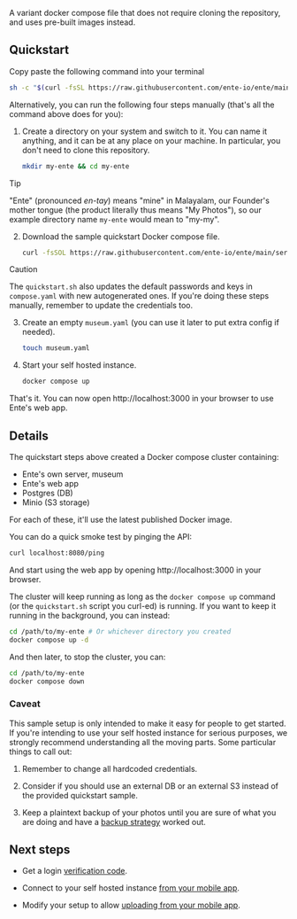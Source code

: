 A variant docker compose file that does not require cloning the repository, and
uses pre-built images instead.

## Quickstart

Copy paste the following command into your terminal

```sh
sh -c "$(curl -fsSL https://raw.githubusercontent.com/ente-io/ente/main/server/quickstart.sh)"
```

Alternatively, you can run the following four steps manually (that's all the
command above does for you):

1. Create a directory on your system and switch to it. You can name it
   anything, and it can be at any place on your machine. In particular, you
   don't need to clone this repository.

   ```sh
   mkdir my-ente && cd my-ente
   ```

> [!TIP]
>
> "Ente" (pronounced _en-tay_) means "mine" in Malayalam, our Founder's mother
> tongue (the product literally thus means "My Photos"), so our example
> directory name `my-ente` would mean to "my-my".

2. Download the sample quickstart Docker compose file.

   ```sh
   curl -fsSOL https://raw.githubusercontent.com/ente-io/ente/main/server/quickstart/compose.yaml
   ```

> [!CAUTION]
>
> The `quickstart.sh` also updates the default passwords and keys in
> `compose.yaml` with new autogenerated ones. If you're doing these steps
> manually, remember to update the credentials too.

3. Create an empty `museum.yaml` (you can use it later to put extra config if
   needed).

   ```sh
   touch museum.yaml
   ```

4. Start your self hosted instance.

   ```sh
   docker compose up
   ```

That's it. You can now open http://localhost:3000 in your browser to use Ente's
web app.

## Details

The quickstart steps above created a Docker compose cluster containing:

- Ente's own server, museum
- Ente's web app
- Postgres (DB)
- Minio (S3 storage)

For each of these, it'll use the latest published Docker image.

You can do a quick smoke test by pinging the API:

```sh
curl localhost:8080/ping
```

And start using the web app by opening http://localhost:3000 in your browser.

The cluster will keep running as long as the `docker compose up` command (or the
`quickstart.sh` script you curl-ed) is running. If you want to keep it running
in the background, you can instead:

```sh
cd /path/to/my-ente # Or whichever directory you created
docker compose up -d
```

And then later, to stop the cluster, you can:

```sh
cd /path/to/my-ente
docker compose down
```

### Caveat

This sample setup is only intended to make it easy for people to get started. If
you're intending to use your self hosted instance for serious purposes, we
strongly recommend understanding all the moving parts. Some particular things to
call out:

1. Remember to change all hardcoded credentials.

2. Consider if you should use an external DB or an external S3 instead of the
   provided quickstart sample.

3. Keep a plaintext backup of your photos until you are sure of what you are
   doing and have a [backup
   strategy](https://help.ente.io/self-hosting/faq/backup) worked out.

## Next steps

* Get a login [verification
  code](https://help.ente.io/self-hosting/faq/otp#verification-code).

* Connect to your self hosted instance [from your mobile
  app](https://help.ente.io/self-hosting/guides/custom-server/).

* Modify your setup to allow [uploading from your mobile
  app](https://help.ente.io/self-hosting/guides/configuring-s3).
